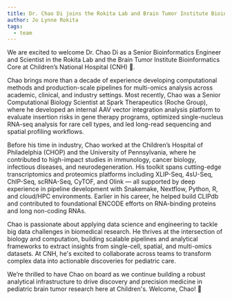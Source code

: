 ```yaml
---
title: Dr. Chao Di joins the Rokita Lab and Brain Tumor Institute Bioinformatics Core!
author: Jo Lynne Rokita
tags:
  - team
---
```


We are excited to welcome Dr. Chao Di as a Senior Bioinformatics Engineer and Scientist in the Rokita Lab and the Brain Tumor Institute Bioinformatics Core at Children’s National Hospital (CNH) 🎉.

Chao brings more than a decade of experience developing computational methods and production-scale pipelines for multi-omics analysis across academic, clinical, and industry settings. 
Most recently, Chao was a Senior Computational Biology Scientist at Spark Therapeutics (Roche Group), where he developed an internal AAV vector integration analysis platform to evaluate insertion risks in gene therapy programs, optimized single-nucleus RNA-seq analysis for rare cell types, and led long-read sequencing and spatial profiling workflows.

Before his time in industry, Chao worked at the Children’s Hospital of Philadelphia (CHOP) and the University of Pennsylvania, where he contributed to high-impact studies in immunology, cancer biology, infectious diseases, and neurodegeneration. 
His toolkit spans cutting-edge transcriptomics and proteomics platforms including XLIP-Seq, 4sU-Seq, ChIP-Seq, scRNA-Seq, CyTOF, and Olink — all supported by deep experience in pipeline development with Snakemake, Nextflow, Python, R, and cloud/HPC environments.
Earlier in his career, he helped build CLIPdb and contributed to foundational ENCODE efforts on RNA-binding proteins and long non-coding RNAs.

Chao is passionate about applying data science and engineering to tackle big data challenges in biomedical research. He thrives at the intersection of biology and computation, building scalable pipelines and analytical frameworks to extract insights from single-cell, spatial, and multi-omics datasets. At CNH, he's excited to collaborate across teams to transform complex data into actionable discoveries for pediatric care.

We’re thrilled to have Chao on board as we continue building a robust analytical infrastructure to drive discovery and precision medicine in pediatric brain tumor research here at Children's.
Welcome, Chao! 👏


